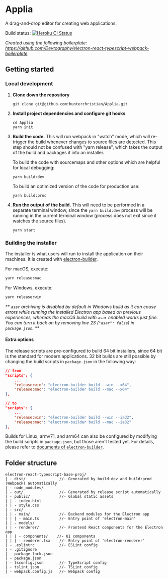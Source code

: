 # Applia
A drag-and-drop editor for creating web applications.

Build status: [![Heroku CI Status](https://draftr-ci-badge.herokuapp.com/last.svg)](https://dashboard.heroku.com/pipelines/58c72a49-0551-4b94-bda4-30f4ddf203fc/tests)

_Created using the following boilerplate: https://github.com/Devtography/electron-react-typescript-webpack-boilerplate_

## Getting started
### Local development
1. __Clone down the repository__
    ```
    git clone git@github.com:hunterchristian/Applia.git
    ```
2. __Install project dependencies and configure git hooks__
    ```
    cd Applia
    yarn init
    ```
3. __Build the code.__ This will run webpack in "watch" mode, which will re-trigger the build whenever changes to source files are detected. This step should not be confused with "yarn release", which takes the output of the build and packages it into an installer.
  
    To build the code with sourcemaps and other options which are helpful for local debugging:
    ```
    yarn build:dev
    ```

    To build an optimized version of the code for production use:
    ```
    yarn build:prod
    ```

4. __Run the output of the build.__ This will need to be performed in a separate terminal window, since the `yarn build:dev` process will be running in the current terminal window (process does not exit since it watches the source files).
    ```
    yarn start
    ```
### Building the installer
The installer is what users will run to install the application on their machines. It is created with [electron-builder](https://github.com/electron-userland/electron-builder).

For macOS, execute:
  ```bash
  yarn release:mac
  ```

For Windows, execute:
  ```bash
  yarn release:win
  ```
_** `asar` archiving is disabled by default in Windows build as it can cause 
errors while running the installed Electron app based on previous experiences, 
whereas the macOS build with `asar` enabled works just fine. You can turn it 
back on by removing line 23 (`"asar": false`) in `package.json`. **_

#### Extra options
The release scripts are pre-configured to build 64 bit installers, since 64 bit 
is the standard for modern applications. 32 bit builds are still 
possible by changing the build scripts in `package.json` in the following way:
```json
// from
"scripts": {
    ...
    "release:win": "electron-builder build --win --x64",
    "release:mac": "electron-builder build --mac --x64"
},

// to
"scripts": {
    ...
    "release:win": "electron-builder build --win --ia32",
    "release:mac": "electron-builder build --mac --ia32"
},
```

Builds for Linux, armv71, and arm64 can also be configured by modifying the 
build scripts in `package.json`, but those aren't tested yet. For details, 
please refer to [documents of `electron-builder`](https://www.electron.build/cli).

## Folder structure
```
electron-react-typescript-base-proj/
| - dist/               //- Generated by build:dev and build:prod (Webpack) automatically
| - node_modules/
| - out/                //- Generated by release script automatically
| - public/             //- Global static assets
| | - index.html
| | - style.css
| - src/
| | - main/             //- Backend modules for the Electron app
| | | - main.ts         //- Entry point of 'electron-main'
| | - models/
| | - renderer/         //- Frontend React components for the Electron app
| | | - components/    //- UI components
| | | - renderer.tsx    //- Entry point of 'electron-renderer'
| - .eslintrc           //- ESLint config
| - .gitignore
| - package-lock.json
| - package.json
| - tsconfig.json       //- TypeScript config
| - tslint.json         //- TSLint config
| - webpack.config.js   //- Webpack config
```
